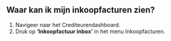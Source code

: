 ## Waar kan ik mijn inkoopfacturen zien?
1.	Navigeer naar het Crediteurendashboard.
2.	Druk op **‘Inkoopfactuur inbox’** in het menu Inkoopfacturen.

